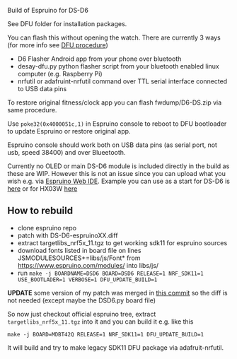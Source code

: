 Build of Espruino for DS-D6

See DFU folder for installation packages.

You can flash this without opening the watch. There are currently 3 ways (for more info see [DFU procedure](https://github.com/fanoush/ds-d6/wiki/DFU-update))
- D6 Flasher Android app from your phone over bluetooth
- desay-dfu.py python flasher script from your bluetooth enabled linux computer (e.g. Raspberry Pi)
- nrfutil or adafruint-nrfutil command over TTL serial interface connected to USB data pins

To restore original fitness/clock app you can flash fwdump/D6-DS.zip via same procedure.

Use `poke32(0x4000051c,1)` in Espruino console to reboot to DFU bootloader to update Espruino or restore original app.

Espruino console should work both on USB data pins (as serial port, not usb, speed 38400) and over Blueetooth.

Currently no OLED or main DS-D6 module is included directly in the build as these are WIP. However this is not an issue since you can upload what you wish e.g. via [Espruino Web IDE](https://www.espruino.com/Web+IDE). Example you can use as a start for DS-D6 is [here](https://gist.github.com/fanoush/ce461c73c299834bcb53a615721b5a2e) or for HX03W [here](https://gist.github.com/fanoush/56db50bd2392abedc15039bc6e7e5f06)

## How to rebuild
- clone espruino repo
- patch with DS-D6-espruinoXX.diff
- extract targetlibs_nrf5x_11.tgz to get working sdk11 for espruino sources
- download fonts listed in board file on lines JSMODULESOURCES+=libs/js/Font* from https://www.espruino.com/modules/ into libs/js/
- run `make -j BOARDNAME=DSD6 BOARD=DSD6 RELEASE=1 NRF_SDK11=1 USE_BOOTLADER=1 VERBOSE=1 DFU_UPDATE_BUILD=1`

**UPDATE** some version of my patch was merged in [this commit](https://github.com/espruino/Espruino/commit/f34cce8ea1e82715a16cd7895e6407f6ca914996) so the diff is not needed (except maybe the DSD6.py board file)

So now just checkout official espruino tree, extract `targetlibs_nrf5x_11.tgz` into it and you can build it e.g. like this
```
make -j BOARD=MDBT42Q RELEASE=1 NRF_SDK11=1 DFU_UPDATE_BUILD=1 
```
It will build and try to make legacy SDK11 DFU package via adafruit-nrfutil.
